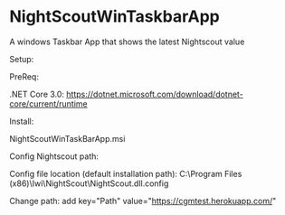 # NightScoutWinTaskbarApp
A windows Taskbar App that shows the latest Nightscout value

Setup:

PreReq:

.NET Core 3.0: https://dotnet.microsoft.com/download/dotnet-core/current/runtime

Install:

NightScoutWinTaskBarApp.msi

Config Nightscout path:

Config file location (default installation path): C:\Program Files (x86)\Iwi\NightScout\NightScout.dll.config

Change path: add key="Path" value="https://cgmtest.herokuapp.com/"
